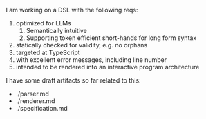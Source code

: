 I am working on a DSL with the following reqs:

1. optimized for LLMs
   1. Semantically intuitive
   2. Supporting token efficient short-hands for long form syntax
2. statically checked for validity, e.g. no orphans
3. targeted at TypeScript
4. with excellent error messages, including line number
5. intended to be rendered into an interactive program architecture


I have some draft artifacts so far related to this:
 - ./parser.md
 - ./renderer.md
 - ./specification.md

 